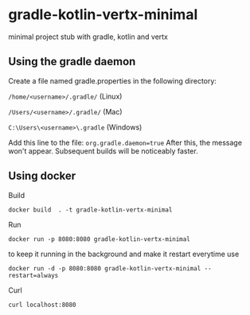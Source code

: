 # gradle-kotlin-vertx-minimal
minimal project stub with gradle, kotlin and vertx


## Using the gradle daemon
Create a file named gradle.properties in the following directory:

`/home/<username>/.gradle/` (Linux)

`/Users/<username>/.gradle/` (Mac)

`C:\Users\<username>\.gradle` (Windows)

Add this line to the file:
`org.gradle.daemon=true`
After this, the message won't appear. Subsequent builds will be noticeably faster.

## Using docker

Build

`docker build  . -t gradle-kotlin-vertx-minimal`


Run

`docker run -p 8080:8080 gradle-kotlin-vertx-minimal`

to keep it running in the background and make it restart everytime use

`docker run -d -p 8080:8080 gradle-kotlin-vertx-minimal --restart=always`

Curl

`curl localhost:8080`